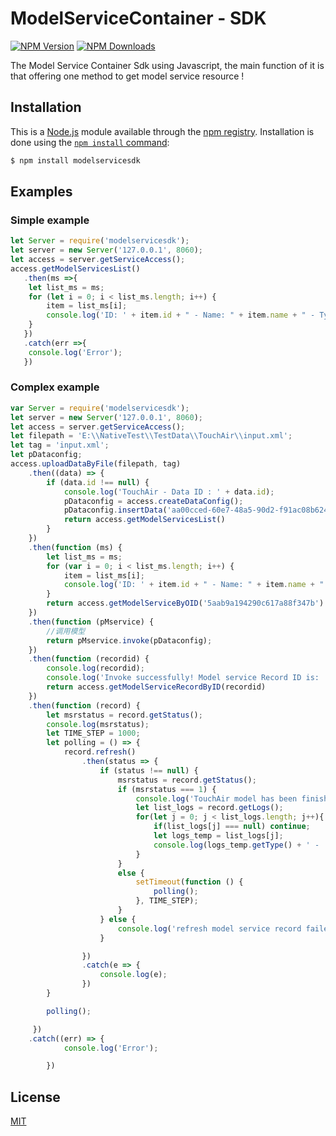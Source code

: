 # ModelServiceContainer - SDK

[![NPM Version][npm-image]][npm-url]
[![NPM Downloads][downloads-image]][downloads-url]

The Model Service Container Sdk using Javascript, the main function of it is that offering one method to get model service resource !

## Installation

This is a [Node.js](https://nodejs.org/en/) module available through the
[npm registry](https://www.npmjs.com/). Installation is done using the
[`npm install` command](https://docs.npmjs.com/getting-started/installing-npm-packages-locally):

```bash
$ npm install modelservicesdk
```

## Examples

### Simple example

```js
let Server = require('modelservicesdk');
let server = new Server('127.0.0.1', 8060);
let access = server.getServiceAccess();
access.getModelServicesList()
   .then(ms =>{
    let list_ms = ms;
    for (let i = 0; i < list_ms.length; i++) {
        item = list_ms[i];
        console.log('ID: ' + item.id + " - Name: " + item.name + " - Type:" + item.type);
    }
   })
   .catch(err =>{
    console.log('Error');
   })

```

### Complex example

```js
var Server = require('modelservicesdk');
let server = new Server('127.0.0.1', 8060);
let access = server.getServiceAccess();
let filepath = 'E:\\NativeTest\\TestData\\TouchAir\\input.xml';
let tag = 'input.xml';
let pDataconfig;
access.uploadDataByFile(filepath, tag)
    .then((data) => {
        if (data.id !== null) {
            console.log('TouchAir - Data ID : ' + data.id);
            pDataconfig = access.createDataConfig();
            pDataconfig.insertData('aa00cced-60e7-48a5-90d2-f91ac08b624d', 'InputData', data.id);
            return access.getModelServicesList()
        }
    })
    .then(function (ms) {
        let list_ms = ms;
        for (var i = 0; i < list_ms.length; i++) {
            item = list_ms[i];
            console.log('ID: ' + item.id + " - Name: " + item.name + " - Type:" + item.type);
        }
        return access.getModelServiceByOID('5aab9a194290c617a88f347b')
    })
    .then(function (pMservice) {
        //调用模型
        return pMservice.invoke(pDataconfig);
    })
    .then(function (recordid) {
        console.log(recordid);
        console.log('Invoke successfully! Model service Record ID is: ', recordid);
        return access.getModelServiceRecordByID(recordid)
    })
    .then(function (record) {
        let msrstatus = record.getStatus();
        console.log(msrstatus);
        let TIME_STEP = 1000;
        let polling = () => {
            record.refresh()
                .then(status => {
                    if (status !== null) {
                        msrstatus = record.getStatus();
                        if (msrstatus === 1) {
                            console.log('TouchAir model has been finished');
                            let list_logs = record.getLogs();
                            for(let j = 0; j < list_logs.length; j++){
                                if(list_logs[j] === null) continue;
                                let logs_temp = list_logs[j];
                                console.log(logs_temp.getType() + ' - ' + logs_temp.getState() + ' - ' + logs_temp.getEvent() + ' - ' + logs_temp.getMessage());
                            }
                        }
                        else {
                            setTimeout(function () {
                                polling();
                            }, TIME_STEP);
                        }
                    } else {
                        console.log('refresh model service record failed, please check and request one more!')
                    }

                })
                .catch(e => {
                    console.log(e);
                })
        }

        polling();

     })
    .catch((err) => {
            console.log('Error');

        })
```

## License

  [MIT](LICENSE)

[npm-image]: https://img.shields.io/npm/v/parseurl.svg
[npm-url]: https://npmjs.org/package/modelservicesdk
[node-version-image]: https://img.shields.io/node/v/parseurl.svg
[node-version-url]: http://nodejs.org/download/
[travis-image]: https://img.shields.io/travis/pillarjs/parseurl/master.svg
[travis-url]: https://travis-ci.org/pillarjs/parseurl
[coveralls-image]: https://img.shields.io/coveralls/pillarjs/parseurl/master.svg
[coveralls-url]: https://coveralls.io/r/pillarjs/parseurl?branch=master
[downloads-image]: https://img.shields.io/npm/dm/parseurl.svg
[downloads-url]: https://npmjs.org/package/parseurl

